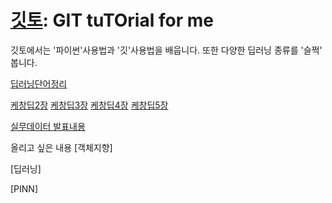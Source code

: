 # [깃토](https://ansiu311.github.io/gitto/): GIT tuTOrial for me
깃토에서는 '파이썬'사용법과 '깃'사용법을 배웁니다.
또한 다양한 딥러닝 종류를 '슬쩍' 봅니다.

[딥러닝단어정리](words.md)

[케창딥2장](https://colab.research.google.com/drive/1vjO_aznpiKDR28e7lL4FIDncsuU-cnLa?usp=sharing)
[케창딥3장](https://colab.research.google.com/drive/1jlPYRq4s-uEM9zrypvE7nH-5l2r_fV3G?usp=sharing)
[케창딥4장](https://colab.research.google.com/drive/1cCDm2jFp3ne7FvLVsLdACLd65ZUmY0cm?usp=sharing)
[케창딥5장](https://colab.research.google.com/drive/1oKRvGwX_vcXSX9PU-3y7lYu7u-21vjNO?usp=sharing)

[실무데이터 발표내용](Introduction.md)

올리고 싶은 내용
[객체지향]

[딥러닝]

[PINN]

